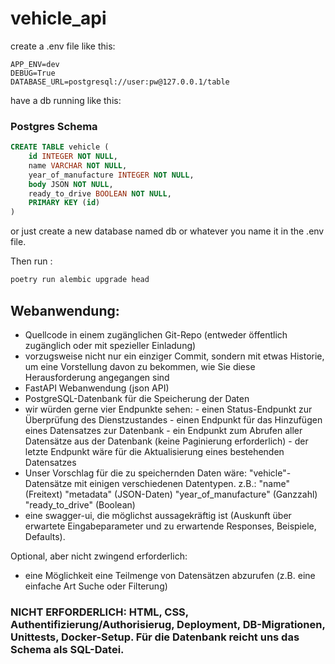 # vehicle_api

create a .env file like this:

```.env
APP_ENV=dev
DEBUG=True
DATABASE_URL=postgresql://user:pw@127.0.0.1/table
```

have a db running like this:

### Postgres Schema

```sql
CREATE TABLE vehicle (
	id INTEGER NOT NULL,
	name VARCHAR NOT NULL,
	year_of_manufacture INTEGER NOT NULL,
	body JSON NOT NULL,
	ready_to_drive BOOLEAN NOT NULL,
	PRIMARY KEY (id)
)
```

or just create a new database named db or whatever you name it in the .env file.

Then run :

```bash
poetry run alembic upgrade head
```

## Webanwendung:

- Quellcode in einem zugänglichen Git-Repo (entweder öffentlich zugänglich oder mit spezieller Einladung)
- vorzugsweise nicht nur ein einziger Commit, sondern mit etwas Historie, um eine Vorstellung davon zu bekommen, wie Sie diese Herausforderung angegangen sind
- FastAPI Webanwendung (json API)
- PostgreSQL-Datenbank für die Speicherung der Daten
- wir würden gerne vier Endpunkte sehen: - einen Status-Endpunkt zur Überprüfung des Dienstzustandes - einen Endpunkt für das Hinzufügen eines Datensatzes zur Datenbank - ein Endpunkt zum Abrufen aller Datensätze aus der Datenbank (keine Paginierung erforderlich) - der letzte Endpunkt wäre für die Aktualisierung eines bestehenden Datensatzes
- Unser Vorschlag für die zu speichernden Daten wäre:
  "vehicle"-Datensätze mit einigen verschiedenen Datentypen. z.B.:
  "name" (Freitext)
  "metadata" (JSON-Daten)
  "year_of_manufacture" (Ganzzahl)
  "ready_to_drive" (Boolean)
- eine swagger-ui, die möglichst aussagekräftig ist (Auskunft über erwartete Eingabeparameter und zu erwartende Responses, Beispiele, Defaults).

Optional, aber nicht zwingend erforderlich:

- eine Möglichkeit eine Teilmenge von Datensätzen abzurufen (z.B. eine einfache Art Suche oder Filterung)

### NICHT ERFORDERLICH: HTML, CSS, Authentifizierung/Authorisierug, Deployment, DB-Migrationen, Unittests, Docker-Setup. Für die Datenbank reicht uns das Schema als SQL-Datei.
